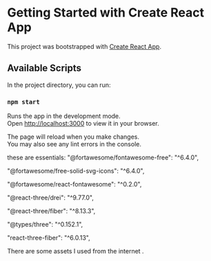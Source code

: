 # Getting Started with Create React App

This project was bootstrapped with [Create React App](https://github.com/facebook/create-react-app).

## Available Scripts

In the project directory, you can run:

### `npm start`

Runs the app in the development mode.\
Open [http://localhost:3000](http://localhost:3000) to view it in your browser.

The page will reload when you make changes.\
You may also see any lint errors in the console.


these are essentials:
"@fortawesome/fontawesome-free": "^6.4.0",

"@fortawesome/free-solid-svg-icons": "^6.4.0",

"@fortawesome/react-fontawesome": "^0.2.0",

"@react-three/drei": "^9.77.0",

"@react-three/fiber": "^8.13.3",

"@types/three": "^0.152.1",

"react-three-fiber": "^6.0.13",



There are some assets I used from the internet .

